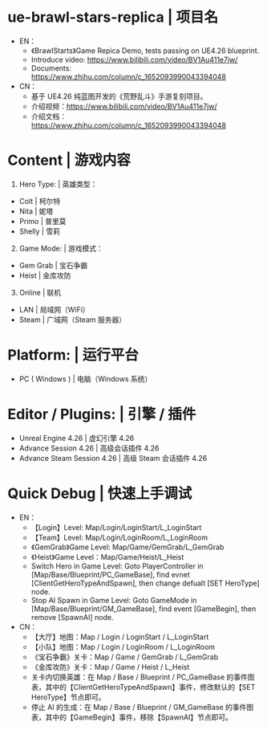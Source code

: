 # ue-brawl-stars-replica | 项目名
- EN：
  - 《BrawlStarts》Game Repica Demo, tests passing on UE4.26 blueprint.
  - Introduce video: https://www.bilibili.com/video/BV1Au411e7jw/
  - Documents: https://www.zhihu.com/column/c_1652093990043394048
- CN：
  - 基于 UE4.26 纯蓝图开发的《荒野乱斗》手游复刻项目。
  - 介绍视频：https://www.bilibili.com/video/BV1Au411e7jw/
  - 介绍文档：https://www.zhihu.com/column/c_1652093990043394048

# Content | 游戏内容
1. Hero Type: | 英雄类型：
- Colt | 柯尔特
- Nita | 妮塔
- Primo | 普里莫
- Shelly | 雪莉
2. Game Mode: | 游戏模式：
- Gem Grab | 宝石争霸
- Heist | 金库攻防
3. Online | 联机
- LAN | 局域网（WiFi）
- Steam | 广域网（Steam 服务器）

# Platform: | 运行平台
- PC ( Windows ) | 电脑（Windows 系统）

# Editor / Plugins: | 引擎 / 插件
- Unreal Engine 4.26 | 虚幻引擎 4.26
- Advance Session 4.26 | 高级会话插件 4.26
- Advance Steam Session 4.26 | 高级 Steam 会话插件 4.26

# Quick Debug | 快速上手调试
- EN：
  - 【Login】Level: Map/Login/LoginStart/L_LoginStart
  - 【Team】Level: Map/Login/LoginRoom/L_LoginRoom
  - 《GemGrab》Game Level: Map/Game/GemGrab/L_GemGrab
  - 《Heist》Game Level：Map/Game/Heist/L_Heist
  - Switch Hero in Game Level: Goto PlayerController in [Map/Base/Blueprint/PC_GameBase], find evnet [ClientGetHeroTypeAndSpawn], then change defualt [SET HeroType] node.
  - Stop AI Spawn in Game Level: Goto GameMode in [Map/Base/Blueprint/GM_GameBase], find event [GameBegin], then remove [SpawnAI] node.
- CN：
  - 【大厅】地图：Map / Login / LoginStart / L_LoginStart
  - 【小队】地图：Map / Login / LoginRoom / L_LoginRoom
  - 《宝石争霸》关卡：Map / Game / GemGrab / L_GemGrab
  - 《金库攻防》关卡：Map / Game / Heist / L_Heist
  - 关卡内切换英雄：在 Map / Base / Blueprint / PC_GameBase 的事件图表，其中的【ClientGetHeroTypeAndSpawn】事件，修改默认的【SET HeroType】节点即可。
  - 停止 AI 的生成：在 Map / Base / Blueprint / GM_GameBase 的事件图表，其中的【GameBegin】事件，移除【SpawnAI】节点即可。
